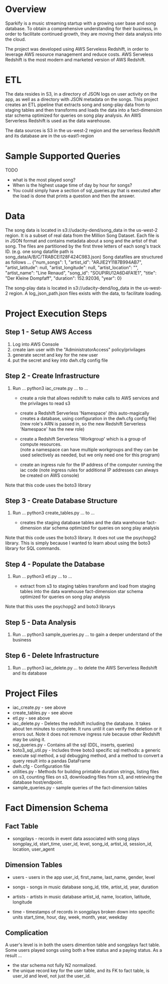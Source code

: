 # Overview

Sparkify is a music streaming startup with a growing user base and song database.  To obtain a comprehensive understanding for their business, in order to facilitate continued growth, they are moving their data analysis into the cloud.

The project was developed using AWS Serveless Redshift, in order to leverage AWS resource management and reduce costs. AWS Serveless Redshift is the most modern and marketed version of AWS Redshift.

# ETL

The data resides in S3, in a directory of JSON logs on user activity on the app, as well as a directory with JSON metadata on the songs.   This project creates an ETL pipeline that extracts song and song-play data from to staging tables and then transforms and loads the data into a fact-dimension star schema optimized for queries on song play analysis.  An AWS Serverless Redshift is used as the data warehouse. 

The data sources is S3 in the us-west-2 region and the serverless Redshift and its database are in the us-east1-region
 
# Sample Supported Queries

TODO  
* what is the most played song?
* When is the highest usage time of day by hour for songs?
* You could simply have a section of sql_queries.py that is executed after the load is done that prints a question and then the answer.
   

# Data  

The song data is located in s3://udacity-dend/song_data in the us-west-2 region.  It is a subset of real data from the Million Song Dataset.  Each file is in JSON format and contains metadata about a song and the artist of that song. 
The files are partitioned by the first three letters of each song's track ID. (e.g. one song datafile path is song_data/A/B/C/TRABCEI128F424C983.json)
Song datafiles are structured as follows ...  {"num_songs": 1, "artist_id": "ARJIE2Y1187B994AB7", "artist_latitude": null, "artist_longitude": null, "artist_location": "", "artist_name": "Line Renaud", "song_id": "SOUPIRU12A6D4FA1E1", "title": "Der Kleine Dompfaff", "duration": 152.92036, "year": 0}

The song-play data is located in s3://udacity-dend/log_data in the us-west-2 region. A log_json_path.json files exists with the data, to facilitate loading. 

# Project Execution Steps
 
## Step 1 - Setup AWS Access

1. Log into AWS Console
1. create iam user  with the "AdministratorAccess" policy/privilages 
1. generate secret and key for the new user
1. put the secret and key into dwh.cfg config file 

## Step 2 - Create Infrastructure

1. Run ... python3 iac_create.py ... to  ...

    * create a role that allows redshift to make calls to AWS services and the privilages to read s3
    
    * create a Redshift Serverless 'Namespace' 
    (this auto-magically creates a database, using configuration in the dwh.cfg config file) 
    (new role's ARN is passed in, so the new Redshift Serverless 'Namespace' has the new role)
    
    * create a Redshift Serverless 'Workgroup' 
    which is a group of compute resources.  
    (note a namespace can have multiple workgroups 
    and they can be used selectively as needed,
    but we only need one for this program) 
    
    * create an ingress rule for the IP address of the computer running the iac code  (note ingress rules for additional IP addresses can always be created on AWS console)

Note that this code uses the boto3 library

## Step 3 - Create Database Structure
 
1. Run ... python3 create_tables.py ... to  ...

    * creates the staging database tables and the data warehouse fact-dimension star schema optimized for queries on song play analysis

Note that this code uses the boto3 library.  It does not use the psychopg2 library.  This is simply because I wanted to learn about using the boto3 library for SQL commands.

## Step 4 - Populate the Database
 
1. Run ... python3 etl.py ... to  ...

    * extract from s3 to staging tables
transform and load from staging tables into the data warehouse fact-dimension star schema optimized for queries on song play analysis

Note that this uses the psychopg2 and boto3 librarys

## Step 5 - Data Analysis
 
1. Run ... python3 sample_queries.py ... to gain a deeper understand of the business

## Step 6 - Delete Infrastructure

1. Run ... python3 iac_delete.py ... to delete the AWS Serverless Redshift and its database

# Project Files

* iac_create.py - see above 
* create_tables.py - see above  
* etl.py - see above 
* iac_delete.py - Deletes the redshift including the database.  It takes about ten minutes to complete.  It runs until it can verify the deletion or it errors out. Note it does not remove ingress rule because other Redshift may be using it.
* sql_queries.py - Contains all the sql (DDL, inserts, queries)
* boto3_sql_util.py - Includes three boto3 specific sql methods: a generic execute sql method, a sql debugging method, and a method to convert a query result into a pandas DataFrame
* dwh.cfg - Configuration file
* utilities.py - Methods for building printable duration strings, listing files on s3, counting files on s3, downloading files from s3, and retrieving the database host/endpoint.
* sample_queries.py - sample queries of the fact-dimension tables  

# Fact Dimension Schema  
 
## Fact Table

* songplays - records in event data associated with song plays  
songplay_id, start_time, user_id, level, song_id, artist_id, session_id, location, user_agent

## Dimension Tables

* users - users in the app
user_id, first_name, last_name, gender, level

* songs - songs in music database
song_id, title, artist_id, year, duration

* artists - artists in music database
artist_id, name, location, latitude, longitude

* time - timestamps of records in songplays broken down into specific units
start_time, hour, day, week, month, year, weekday

## Complication 

A user's level is in both the users dimention table and songplays fact table.
Some users played songs using both a free status and a paying status.
As a result ...
* the star schema not fully N2 normalized. 
* the unique record key for the user table, and its FK to fact table, is user_id and level, not just the user_id. 
